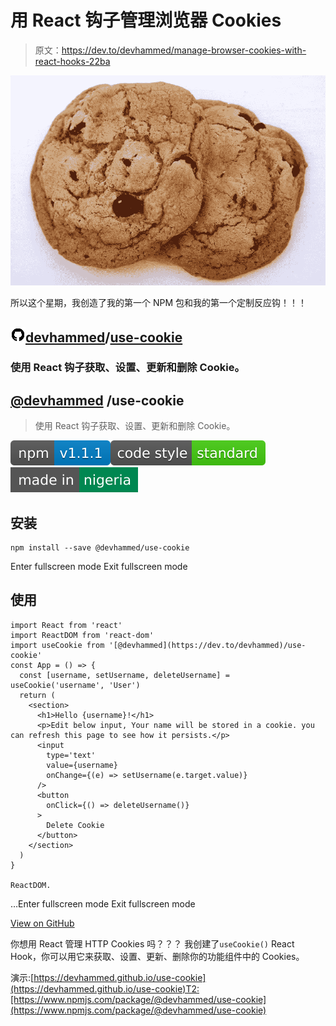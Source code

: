 # 用 React 钩子管理浏览器 Cookies

> 原文：<https://dev.to/devhammed/manage-browser-cookies-with-react-hooks-22ba>

[![Browser Cookies](img/c07ed3dcb9061e04de9e03e99a132312.png)](https://res.cloudinary.com/practicaldev/image/fetch/s--qbuE2gIG--/c_limit%2Cf_auto%2Cfl_progressive%2Cq_auto%2Cw_880/https://upload.wikimedia.org/wikipedia/commons/thumb/f/f1/2ChocolateChipCookies.jpg/1200px-2ChocolateChipCookies.jpg)

所以这个星期，我创造了我的第一个 NPM 包和我的第一个定制反应钩！！！

## ![GitHub logo](img/75095a8afc1e0f207cda715962e75c8d.png)[devhammed](https://github.com/devhammed)/[use-cookie](https://github.com/devhammed/use-cookie)

### 使用 React 钩子获取、设置、更新和删除 Cookie。

<article class="markdown-body entry-content container-lg" itemprop="text">

# [@devhammed](https://dev.to/devhammed) /use-cookie

> 使用 React 钩子获取、设置、更新和删除 Cookie。

[![NPM](img/4dfaaa0b8d8cc6060ea7b2d24bdac613.png)](https://www.npmjs.com/package/@devhammed/use-cookie)[![JavaScript Style Guide](img/c079a598eada2d8f8b76fa166c13a74c.png)](https://standardjs.com)[![Made in Nigeria](img/ee39b868df2cd76675f5b0f4bf9a19fd.png)](https://github.com/acekyd/made-in-nigeria)

## 安装

```
npm install --save @devhammed/use-cookie
```

Enter fullscreen mode Exit fullscreen mode

## 使用

```
import React from 'react'
import ReactDOM from 'react-dom'
import useCookie from '[@devhammed](https://dev.to/devhammed)/use-cookie'
const App = () => {
  const [username, setUsername, deleteUsername] = useCookie('username', 'User')
  return (
    <section>
      <h1>Hello {username}!</h1>
      <p>Edit below input, Your name will be stored in a cookie. you can refresh this page to see how it persists.</p>
      <input
        type='text'
        value={username}
        onChange={(e) => setUsername(e.target.value)}
      />
      <button
        onClick={() => deleteUsername()}
      >
        Delete Cookie
      </button>
    </section>
  )
}

ReactDOM.
```

…Enter fullscreen mode Exit fullscreen mode</article>

[View on GitHub](https://github.com/devhammed/use-cookie)

你想用 React 管理 HTTP Cookies 吗？？？
我创建了`useCookie()` React Hook，你可以用它来获取、设置、更新、删除你的功能组件中的 Cookies。

演示:[https://devhammed.github.io/use-cookie](https://devhammed.github.io/use-cookie)T2:[https://www.npmjs.com/package/@devhammed/use-cookie](https://www.npmjs.com/package/@devhammed/use-cookie)